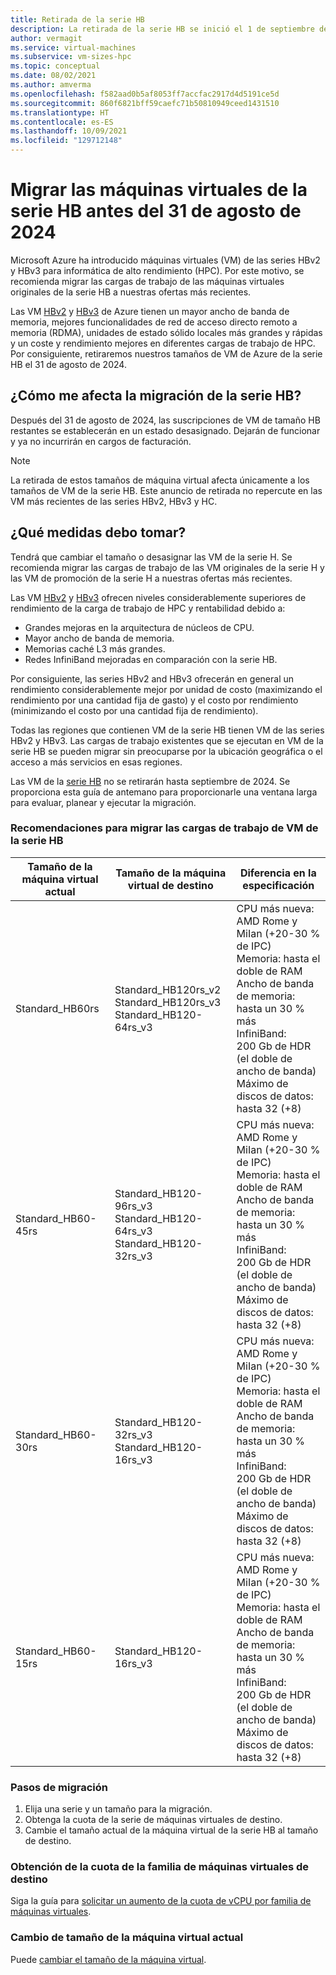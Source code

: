 ```yaml
---
title: Retirada de la serie HB
description: La retirada de la serie HB se inició el 1 de septiembre de 2021
author: vermagit
ms.service: virtual-machines
ms.subservice: vm-sizes-hpc
ms.topic: conceptual
ms.date: 08/02/2021
ms.author: amverma
ms.openlocfilehash: f582aad0b5af8053ff7accfac2917d4d5191ce5d
ms.sourcegitcommit: 860f6821bff59caefc71b50810949ceed1431510
ms.translationtype: HT
ms.contentlocale: es-ES
ms.lasthandoff: 10/09/2021
ms.locfileid: "129712148"
---
```

# <a name="migrate-your-hb-series-virtual-machines-by-august-31-2024"></a>Migrar las máquinas virtuales de la serie HB antes del 31 de agosto de 2024

Microsoft Azure ha introducido máquinas virtuales (VM) de las series HBv2 y HBv3 para informática de alto rendimiento (HPC). Por este motivo, se recomienda migrar las cargas de trabajo de las máquinas virtuales originales de la serie HB a nuestras ofertas más recientes.

Las VM [HBv2](hbv2-series.md) y [HBv3](hbv3-series.md) de Azure tienen un mayor ancho de banda de memoria, mejores funcionalidades de red de acceso directo remoto a memoria (RDMA), unidades de estado sólido locales más grandes y rápidas y un coste y rendimiento mejores en diferentes cargas de trabajo de HPC. Por consiguiente, retiraremos nuestros tamaños de VM de Azure de la serie HB el 31 de agosto de 2024.

## <a name="how-does-the-hb-series-migration-affect-me"></a>¿Cómo me afecta la migración de la serie HB?

Después del 31 de agosto de 2024, las suscripciones de VM de tamaño HB restantes se establecerán en un estado desasignado. Dejarán de funcionar y ya no incurrirán en cargos de facturación.

> [!NOTE]
> La retirada de estos tamaños de máquina virtual afecta únicamente a los tamaños de VM de la serie HB. Este anuncio de retirada no repercute en las VM más recientes de las series HBv2, HBv3 y HC.

## <a name="what-actions-should-i-take"></a>¿Qué medidas debo tomar?

Tendrá que cambiar el tamaño o desasignar las VM de la serie H. Se recomienda migrar las cargas de trabajo de las VM originales de la serie H y las VM de promoción de la serie H a nuestras ofertas más recientes.

Las VM [HBv2](hbv2-series.md) y [HBv3](hbv3-series.md) ofrecen niveles considerablemente superiores de rendimiento de la carga de trabajo de HPC y rentabilidad debido a:

- Grandes mejoras en la arquitectura de núcleos de CPU.
- Mayor ancho de banda de memoria.
- Memorias caché L3 más grandes.
- Redes InfiniBand mejoradas en comparación con la serie HB.

Por consiguiente, las series HBv2 and HBv3 ofrecerán en general un rendimiento considerablemente mejor por unidad de costo (maximizando el rendimiento por una cantidad fija de gasto) y el costo por rendimiento (minimizando el costo por una cantidad fija de rendimiento).

Todas las regiones que contienen VM de la serie HB tienen VM de las series HBv2 y HBv3. Las cargas de trabajo existentes que se ejecutan en VM de la serie HB se pueden migrar sin preocuparse por la ubicación geográfica o el acceso a más servicios en esas regiones.

Las VM de la [serie HB](hb-series.md) no se retirarán hasta septiembre de 2024. Se proporciona esta guía de antemano para proporcionarle una ventana larga para evaluar, planear y ejecutar la migración.

### <a name="recommendations-for-workload-migration-from-hb-series-vms"></a>Recomendaciones para migrar las cargas de trabajo de VM de la serie HB

| Tamaño de la máquina virtual actual | Tamaño de la máquina virtual de destino | Diferencia en la especificación  |
|---|---|---|
|Standard_HB60rs |Standard_HB120rs_v2 <br> Standard_HB120rs_v3 <br> Standard_HB120-64rs_v3 |CPU más nueva: AMD Rome y MiIan (+20-30 % de IPC) <br> Memoria: hasta el doble de RAM  <br> Ancho de banda de memoria: hasta un 30 % más <br> InfiniBand: 200 Gb de HDR (el doble de ancho de banda) <br> Máximo de discos de datos: hasta 32 (+8) |
|Standard_HB60-45rs |Standard_HB120-96rs_v3 <br> Standard_HB120-64rs_v3 <br> Standard_HB120-32rs_v3 |CPU más nueva: AMD Rome y MiIan (+20-30 % de IPC) <br> Memoria: hasta el doble de RAM  <br>  Ancho de banda de memoria: hasta un 30 % más <br> InfiniBand: 200 Gb de HDR (el doble de ancho de banda) <br> Máximo de discos de datos: hasta 32 (+8) |
|Standard_HB60-30rs |Standard_HB120-32rs_v3 <br> Standard_HB120-16rs_v3 |CPU más nueva: AMD Rome y MiIan (+20-30 % de IPC) <br> Memoria: hasta el doble de RAM <br> Ancho de banda de memoria: hasta un 30 % más <br> InfiniBand: 200 Gb de HDR (el doble de ancho de banda) <br> Máximo de discos de datos: hasta 32 (+8) |
|Standard_HB60-15rs |Standard_HB120-16rs_v3 |CPU más nueva: AMD Rome y MiIan (+20-30 % de IPC) <br> Memoria: hasta el doble de RAM <br> Ancho de banda de memoria: hasta un 30 % más <br> InfiniBand: 200 Gb de HDR (el doble de ancho de banda) <br> Máximo de discos de datos: hasta 32 (+8) |

### <a name="migration-steps"></a>Pasos de migración

1. Elija una serie y un tamaño para la migración.
1. Obtenga la cuota de la serie de máquinas virtuales de destino.
1. Cambie el tamaño actual de la máquina virtual de la serie HB al tamaño de destino.

### <a name="get-a-quota-for-the-target-vm-family"></a>Obtención de la cuota de la familia de máquinas virtuales de destino

Siga la guía para [solicitar un aumento de la cuota de vCPU por familia de máquinas virtuales](../azure-portal/supportability/per-vm-quota-requests.md).

### <a name="resize-the-current-vm"></a>Cambio de tamaño de la máquina virtual actual

Puede [cambiar el tamaño de la máquina virtual](resize-vm.md).
